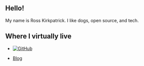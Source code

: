 ## Hello!

My name is Ross Kirkpatrick. I like dogs, open source, and tech. 

## Where I virtually live

- <a href="https://github.com/rosskirkpat"><img src="https://img.shields.io/github/followers/rosskirkpat.svg?label=GitHub&style=social" alt="GitHub"></a>

- <a href="https://www.rosskirkpat.com/">Blog</a>
